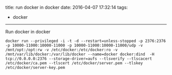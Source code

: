 title: run docker in docker
date: 2016-04-07 17:32:14
tags:
  - docker

---
Run docker in docker
```
docker run --privileged -i -t -d --restart=unless-stopped -p 2376:2376 -p 10000-11000:10000-11000 -p 10000-11000:10000-11000/udp -v /mnt/opt:/opt:rw -v /etc/docker:/etc/docker:ro -v /mnt/var/lib/docker:/var/lib/docker --name=docker docker:dind  -H tcp://0.0.0.0:2376 --storage-driver=aufs --tlsverify --tlscacert /etc/docker/ca.pem --tlscert /etc/docker/server.pem --tlskey /etc/docker/server-key.pem
```
